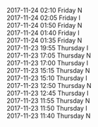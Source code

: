 2017-11-24 02:10 Friday  N  
2017-11-24 02:05 Friday  I  
2017-11-24 01:50 Friday  N  
2017-11-24 01:40 Friday  I  
2017-11-24 01:35 Friday  N  
2017-11-23 19:55 Thursday  I  
2017-11-23 17:05 Thursday  N  
2017-11-23 17:00 Thursday  I  
2017-11-23 15:15 Thursday  N  
2017-11-23 15:10 Thursday  I  
2017-11-23 12:50 Thursday  N  
2017-11-23 12:45 Thursday  I  
2017-11-23 11:55 Thursday  N  
2017-11-23 11:50 Thursday  I  
2017-11-23 11:40 Thursday  N  
